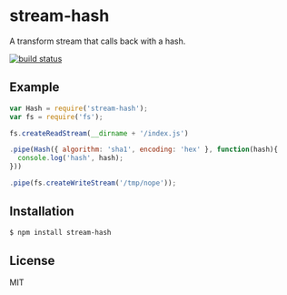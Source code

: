 
# stream-hash

  A transform stream that calls back with a hash.

  [![build status](https://secure.travis-ci.org/juliangruber/stream-hash.svg)](http://travis-ci.org/juliangruber/stream-hash)

## Example

```js
var Hash = require('stream-hash');
var fs = require('fs');

fs.createReadStream(__dirname + '/index.js')

.pipe(Hash({ algorithm: 'sha1', encoding: 'hex' }, function(hash){
  console.log('hash', hash);
}))

.pipe(fs.createWriteStream('/tmp/nope'));
```

## Installation

```bash
$ npm install stream-hash
```

## License

  MIT

